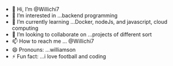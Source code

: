 - 👋 Hi, I’m @Willichi7
- 👀 I’m interested in ...backend programming 
- 🌱 I’m currently learning ...Docker, nodeJs,  and javascript, cloud computing
- 💞️ I’m looking to collaborate on ...projects of different sort
- 📫 How to reach me ... @Willichi7
- 😄 Pronouns: ...williamson
- ⚡ Fun fact: ...i love football and coding

<!---
Willichi7/Willichi7 is a ✨ special ✨ repository because its `README.md` (this file) appears on your GitHub profile.
You can click the Preview link to take a look at your changes.
--->
